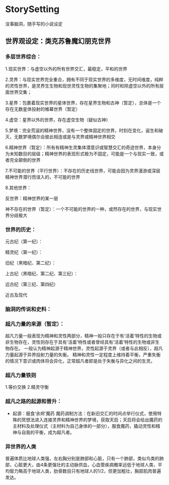 # StorySetting
没事脑洞，随手写的小说设定


## 世界观设定：类克苏鲁魔幻朋克世界

### 多层世界综合：

1.现实世界：与虚空以外的所有世界交汇，最稳定，平和的世界

2.灵界：与现实世界完全重合，拥有不同于现实世界的多维度，无时间维度，纯粹的灵性世界，是灵界生生物和现世灵性生物的集聚地；同时和除虚空以外的所有层面世界交集；

3.星界：包裹着现实世界的星体世界，存在星界生物和古神（暂定），总体是一个存在无数星体投射的帷幕世界（暂定）

4.虚空：星界以外的世界，存在虚空生物（疑似古神）

5.梦境：完全荒诞的精神世界，没有一个整体固定的世界，时刻在变化，诞生和破灭，无数梦境偶尔会彼此相连或是与灵界或精神世界相交

6.精神世界（暂定）：所有有精神生灵集体潜意识或智慧交汇的奇迹世界，本身分为未知数目的层级；精神世界的表现形式极为不固定，可能是一个与现实一致，或者完全颠倒的世界

7.不可能的世界（平行世界）：不存在的历史线世界，可能会因为灵界漫游或深层精神世界潜行而误入的，不可能的世界

8.其他世界：

  反世界：精神世界的某一层
  
  神不存在的世界（暂定）：一个不可能的世界的一种，或然存在的世界，与现实世界分歧极大


### 世界的历史：

元古纪（第一纪）：

精灵纪（第一纪）：

旧纪（黑暗纪、第二纪）：

上古纪（黑暗纪、第二纪、第三纪）：

远古纪（第三纪、第四纪）

近古及现代


### 脑洞的传说和史料：


### 超凡力量的来源（暂定）：

超凡力量一般表现为精神和灵性两部分，精神一般只存在于有‘活着’特性的生物或非生物存在，灵性则存在于具有‘活着’特性或者曾经具有‘活着’特性的生物或非生物存在。
一般认为精神起源于精神世界，灵性起源于灵界（或者与此相反），超凡力量起源于异界投射力量的失衡。
精神和灵性一定程度上维持着平衡，严重失衡的情况下意识或肉体将会异化，正常超凡者即是处于失衡与异化之间的生灵。

### 超凡力量铁则

1.等价交换
2.精灵守衡


### 超凡之路的起源和晋升：
- 起源：服食‘余烬’魔药
  魔药调制方法：在新旧交汇的时间点举行仪式，使用特殊的冥想法进入连接灵界和精神世界的梦境，获取天启；天启将会给出魔药的主材料及处理仪式（主材料为自己身体的一部分），服食魔药，撬动灵性和精神与自我的平衡，成为超凡者。

### 异世界的人类
普遍体质比地球人类强，左右胸分别是肺部和心脏，只有一个肺部，类似鸟类的肺部，心脏更大，由4条更强壮的主动脉供血，心血管疾病概率远低于地球人类，平均智力略高于地球人类，肋骨数目只有地球人的1/2，但更加粗壮，胸部肌肉普遍发达。

